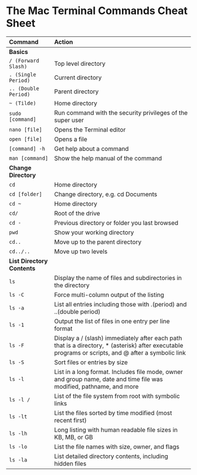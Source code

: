 # The Mac Terminal Commands Cheat Sheet

| Command| Action|
|:----  |:-------|
|**Basics**|
|`/ (Forward Slash)`|Top level directory|
|`. (Single Period)`|Current directory|
|`.. (Double Period)`|Parent directory|
|`~ (Tilde)`|Home directory|
|`sudo [command]`|Run command with the security privileges of the super user|
|`nano [file]`|Opens the Terminal editor|
|`open [file]`|Opens a file|
|`[command] -h`|Get help about a command|
|`man [command]`|Show the help manual of the command|
|**Change Directory**|
|`cd`|Home directory|
|`cd [folder]`|Change directory, e.g. cd Documents|
|`cd ~`|Home directory|
|`cd/`|Root of the drive|
|`cd -`|Previous directory or folder you last browsed|
|`pwd`|Show your working directory|
|`cd..`|Move up to the parent directory|
|`cd../..`|Move up two levels|
|**List Directory Contents**|
|`ls`|Display the name of files and subdirectories in the directory|
|`ls -C`|Force multi-column output of the listing|
|`ls -a`|List all entries including those with .(period) and ..(double period)|
|`ls -1`|Output the list of files in one entry per line format|
|`ls -F`|Display a / (slash) immediately after each path that is a directory, * (asterisk) after executable programs or scripts, and @ after a symbolic link|
|`ls -S`|Sort files or entries by size|
|`ls -l`|List in a long format. Includes file mode, owner and group name, date and time file was modified, pathname, and more|
|`ls -l /`|List of the file system from root with symbolic links|
|`ls -lt`|List the files sorted by time modified (most recent first)|
|`ls -lh`|Long listing with human readable file sizes in KB, MB, or GB|
|`ls -lo`|List the file names with size, owner, and flags|
|`ls -la`|List detailed directory contents, including hidden files|

